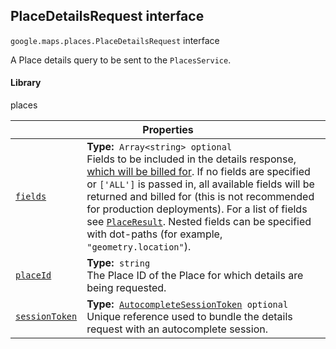 
<devsite-heading text=" PlaceDetailsRequest interface" for="PlaceDetailsRequest" level="h2" link="" toc="" back-to-top=""><h2 id="PlaceDetailsRequest" is-upgraded="">PlaceDetailsRequest interface</h2></devsite-heading>
<p>
<code translate="no" dir="ltr"><span itemprop="path">google.maps.places</span>.<span itemprop="name">PlaceDetailsRequest</span></code>
interface
</p>
<p>A Place details query to be sent to the <code translate="no" dir="ltr">PlacesService</code>.</p>
<devsite-heading text="Library" for="library_1" level="h4" link=""><h4 is-upgraded="" id="library_1">Library</h4></devsite-heading>
<p>places</p>
<div class="devsite-table-wrapper"><table class="properties responsive" summary="interface PlaceDetailsRequest - Properties">
<thead>
<tr><th colspan="2">Properties</th>
</tr></thead>
<tbody>
<tr id="PlaceDetailsRequest.fields">
<td itemprop="property"><code translate="no" dir="ltr"><a class="secret-link" href="#PlaceDetailsRequest.fields"><span>fields</span></a></code></td>
<td><div><strong>Type:</strong>&nbsp; <code translate="no" dir="ltr">Array&lt;string&gt; <span class="optional-type-annotation">optional</span></code></div>
<div class="desc">Fields to be included in the details response, <a href="https://developers.google.com/maps/billing/understanding-cost-of-use#places-product">which will be billed for</a>. If no fields are specified or <code translate="no" dir="ltr">['ALL']</code> is passed in, all available fields will be returned and billed for (this is not recommended for production deployments). For a list of fields see <code translate="no" dir="ltr"><a href="PlaceResult.md">PlaceResult</a></code>. Nested fields can be specified with dot-paths (for example, <code translate="no" dir="ltr">"geometry.location"</code>).</div></td>
</tr>
<tr id="PlaceDetailsRequest.placeId">
<td itemprop="property"><code translate="no" dir="ltr"><a class="secret-link" href="#PlaceDetailsRequest.placeId"><span>placeId</span></a></code></td>
<td><div><strong>Type:</strong>&nbsp; <code translate="no" dir="ltr">string</code></div>
<div class="desc">The Place ID of the Place for which details are being requested.</div></td>
</tr>
<tr id="PlaceDetailsRequest.sessionToken">
<td itemprop="property"><code translate="no" dir="ltr"><a class="secret-link" href="#PlaceDetailsRequest.sessionToken"><span>sessionToken</span></a></code></td>
<td><div><strong>Type:</strong>&nbsp; <code translate="no" dir="ltr"><a href="AutocompleteSessionToken.md">AutocompleteSessionToken</a> <span class="optional-type-annotation">optional</span></code></div>
<div class="desc">Unique reference used to bundle the details request with an autocomplete session.</div></td>
</tr>
</tbody>
</table></div>
<script src="replace_links.js"></script>
